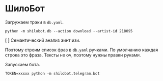 # ШилоБот

Загружаем трэки в `db.yaml`.

```
python -m shilobot.db --action download --artist-id 218095
```

[ ] Семантический анализ эинт изи.

Поэтому строим список фраз в `db.yaml` ручками. По умолчанию каждая строка это фраза. Тексты не оч, поэтому нужны правки руками.

Запускаем бота.

```
TOKEN=xxxxx python -m shilobot.telegram.bot
```
